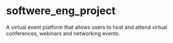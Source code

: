 # softwere_eng_project
A virtual event platform that allows users to host and attend virtual conferences, webinars and networking events.
